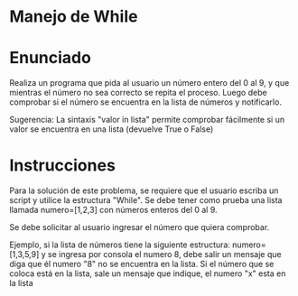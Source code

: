 # Manejo de While
# Enunciado
Realiza un programa que pida al usuario un número entero del 0 al 9, y que mientras el número no sea correcto se repita el proceso.
Luego debe comprobar si el número se encuentra en la lista de números y notificarlo.

Sugerencia: La sintaxis "valor in lista" permite comprobar fácilmente si un valor se encuentra en una lista (devuelve True o False)

# Instrucciones
Para la solución de este problema, se requiere que el usuario escriba un script y utilice la estructura "While". Se debe tener como prueba una lista llamada numero=[1,2,3] con números enteros del 0 al 9.

Se debe solicitar al usuario ingresar el número que quiera comprobar.

Ejemplo, si la lista de números tiene la siguiente estructura:
numero=[1,3,5,9] y se ingresa por consola el numero 8, debe salir un mensaje que diga que él numero "8" no se encuentra en la lista.
Si el número que se coloca está en la lista, sale un mensaje que indique, el numero "x" esta en la lista